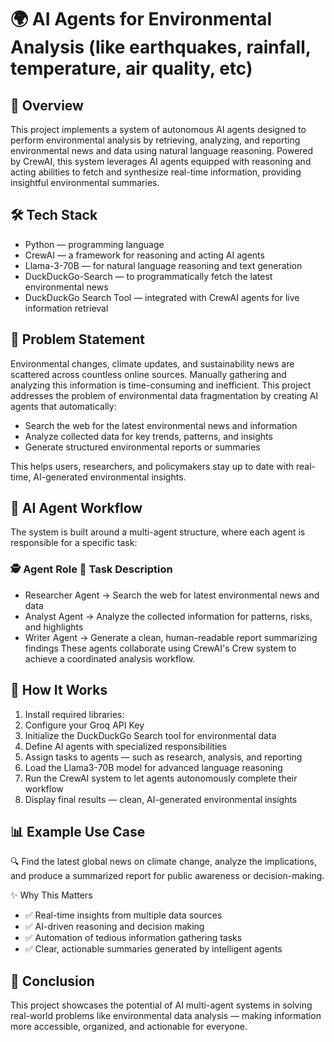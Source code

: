 # 🌍 AI Agents for Environmental Analysis (like earthquakes, rainfall, temperature, air quality, etc)
## 📑 Overview
This project implements a system of autonomous AI agents designed to perform environmental analysis by retrieving, analyzing, and reporting environmental news and data using natural language reasoning. Powered by CrewAI, this system leverages AI agents equipped with reasoning and acting abilities to fetch and synthesize real-time information, providing insightful environmental summaries.

## 🛠️ Tech Stack
- Python — programming language
- CrewAI — a framework for reasoning and acting AI agents
- Llama-3-70B — for natural language reasoning and text generation
- DuckDuckGo-Search — to programmatically fetch the latest environmental news
- DuckDuckGo Search Tool — integrated with CrewAI agents for live information retrieval

## 🎯 Problem Statement
Environmental changes, climate updates, and sustainability news are scattered across countless online sources. Manually gathering and analyzing this information is time-consuming and inefficient.
This project addresses the problem of environmental data fragmentation by creating AI agents that automatically:
- Search the web for the latest environmental news and information
- Analyze collected data for key trends, patterns, and insights
- Generate structured environmental reports or summaries

This helps users, researchers, and policymakers stay up to date with real-time, AI-generated environmental insights.

## 🧠 AI Agent Workflow
The system is built around a multi-agent structure, where each agent is responsible for a specific task:
### 🕵️ Agent Role	🎯 Task Description
- Researcher Agent ->	Search the web for latest environmental news and data
- Analyst Agent	 -> Analyze the collected information for patterns, risks, and highlights
- Writer Agent	 -> Generate a clean, human-readable report summarizing findings
These agents collaborate using CrewAI's Crew system to achieve a coordinated analysis workflow.

## 🚀 How It Works
1. Install required libraries:
2. Configure your Groq API Key
3. Initialize the DuckDuckGo Search tool for environmental data
4. Define AI agents with specialized responsibilities
5. Assign tasks to agents — such as research, analysis, and reporting
6. Load the Llama3-70B model for advanced language reasoning
7. Run the CrewAI system to let agents autonomously complete their workflow
8. Display final results — clean, AI-generated environmental insights

## 📊 Example Use Case
🔍 Find the latest global news on climate change, analyze the implications, and produce a summarized report for public awareness or decision-making.

✨ Why This Matters
- ✅ Real-time insights from multiple data sources
- ✅ AI-driven reasoning and decision making
- ✅ Automation of tedious information gathering tasks
- ✅ Clear, actionable summaries generated by intelligent agents

## 📌 Conclusion
This project showcases the potential of AI multi-agent systems in solving real-world problems like environmental data analysis — making information more accessible, organized, and actionable for everyone.